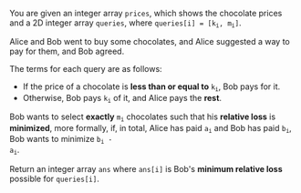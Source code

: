 You are given an integer array `prices`, which shows the chocolate prices and a 2D integer array `queries`, where <code>queries[i] = [k<sub>i</sub>, m<sub>i</sub>]</code>.

Alice and Bob went to buy some chocolates, and Alice suggested a way to pay for them, and Bob agreed.

The terms for each query are as follows:

- If the price of a chocolate is **less than or equal to** <code>k<sub>i</sub></code>, Bob pays for it.
- Otherwise, Bob pays <code>k<sub>i</sub></code> of it, and Alice pays the **rest**.

Bob wants to select **exactly** <code>m<sub>i</sub></code> chocolates such that his **relative loss** is **minimized**, more formally, if, in total, Alice has paid <code>a<sub>i</sub></code> and Bob has paid <code>b<sub>i</sub></code>, Bob wants to minimize <code>b<sub>i</sub> - a<sub>i</sub></code>.

Return an integer array `ans` where `ans[i]` is Bob's **minimum relative loss** possible for `queries[i]`.